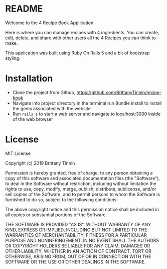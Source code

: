 # README

Welcome to the 4 Recipe Book Application.

Here is where you can manage recipes with 4 ingredients. You can create, edit, delete, and share with other users all the 4 Recipes you can think to make.

This application was built using Ruby On Rails 5 and a bit of bootstrap styling.

# Installation

  * Clone the project from Github, https://github.com/BrittanyTinnin/recipe-book
  * Navigate into project directory in the terminal run Bundle install to install the gems associated with the website
  * Run `rails s` to start a web server and navigate to localhost:3000 inside of the web browser

# License

MIT License

Copyright (c) 2019 Brittany Tinnin

Permission is hereby granted, free of charge, to any person obtaining a copy
of this software and associated documentation files (the "Software"), to deal
in the Software without restriction, including without limitation the rights
to use, copy, modify, merge, publish, distribute, sublicense, and/or sell
copies of the Software, and to permit persons to whom the Software is
furnished to do so, subject to the following conditions:

The above copyright notice and this permission notice shall be included in all
copies or substantial portions of the Software.

THE SOFTWARE IS PROVIDED "AS IS", WITHOUT WARRANTY OF ANY KIND, EXPRESS OR
IMPLIED, INCLUDING BUT NOT LIMITED TO THE WARRANTIES OF MERCHANTABILITY,
FITNESS FOR A PARTICULAR PURPOSE AND NONINFRINGEMENT. IN NO EVENT SHALL THE
AUTHORS OR COPYRIGHT HOLDERS BE LIABLE FOR ANY CLAIM, DAMAGES OR OTHER
LIABILITY, WHETHER IN AN ACTION OF CONTRACT, TORT OR OTHERWISE, ARISING FROM,
OUT OF OR IN CONNECTION WITH THE SOFTWARE OR THE USE OR OTHER DEALINGS IN THE
SOFTWARE.
